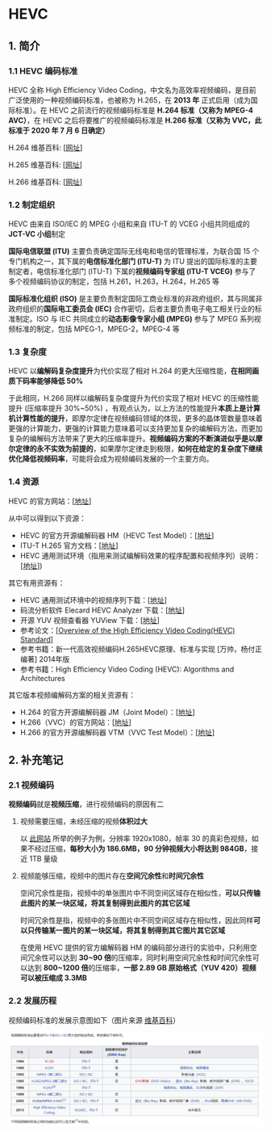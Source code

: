 # HEVC

## 1. 简介

### 1.1 HEVC 编码标准

HEVC 全称 High Efficiency Video Coding，中文名为高效率视频编码，是目前广泛使用的一种视频编码标准，也被称为 H.265，在 **2013 年** 正式启用（成为国际标准）。在 HEVC 之前流行的视频编码标准是 **H.264 标准（又称为 MPEG-4 AVC）**，在 HEVC 之后将要推广的视频编码标准是 **H.266 标准（又称为 VVC，此标准于 2020 年 7 月 6 日确定）**

H.264 维基百科: [[网址](https://zh.wikipedia.org/wiki/H.264/MPEG-4_AVC)]

H.265 维基百科: [[网址](https://zh.wikipedia.org/wiki/高效率视频编码)]

H.266 维基百科: [[网址](https://zh.wikipedia.org/wiki/多功能视频编码)]

### 1.2 制定组织

HEVC 由来自 ISO/IEC 的 MPEG 小组和来自 ITU-T 的 VCEG 小组共同组成的 **JCT-VC 小组**制定

**国际电信联盟 (ITU)** 主要负责确定国际无线电和电信的管理标准，为联合国 15 个专门机构之一，其下属的**电信标准化部门 (ITU-T)** 为 ITU 提出的国际标准的主要制定者，电信标准化部门 (ITU-T) 下属的**视频编码专家组 (ITU-T VCEG)** 参与了多个视频编码协议的制定，包括 H.261，H.263，H.264，H.265 等

**国际标准化组织 (ISO)** 是主要负责制定国际工商业标准的非政府组织，其与同属非政府组织的**国际电工委员会 (IEC)** 合作密切，后者主要负责电子电工相关行业的标准制定。ISO 与 IEC 共同成立的**动态影像专家小组 (MPEG)** 参与了 MPEG 系列视频标准的制定，包括 MPEG-1，MPEG-2，MPEG-4 等

### 1.3 复杂度

HEVC 以**编解码复杂度提升**为代价实现了相对 H.264 的更大压缩性能，**在相同画质下码率能够降低 50%**

于此相同，H.266 同样以编解码复杂度提升为代价实现了相对 HEVC 的压缩性能提升 (压缩率提升 30%~50%) ，有观点认为，以上方法的性能提升**本质上是计算机计算性能的提升**，即摩尔定律在视频编码领域的体现，更多的晶体管数量意味着更强的计算能力，更强的计算能力意味着可以支持更加复杂的编解码方法，而更加复杂的编解码方法带来了更大的压缩率提升。**视频编码方案的不断演进似乎是以摩尔定律的永不实效为前提的**，如果摩尔定律走到极限，**如何在给定的复杂度下继续优化降低视频码率**，可能将会成为视频编码发展的一个主要方向。

### 1.4 资源

HEVC 的官方网站：[[地址](https://hevc.hhi.fraunhofer.de/)]

从中可以得到以下资源：

- HEVC 的官方开源编解码器 HM（HEVC Test Model）：[[地址](https://vcgit.hhi.fraunhofer.de/jct-vc/HM)]
- ITU-T H.265 官方文档：[[地址](https://www.itu.int/rec/T-REC-H.265)]
- HEVC 通用测试环境（指用来测试编解码效果的程序配置和视频序列）说明：[[地址](http://phenix.it-sudparis.eu/jct/doc_end_user/documents/12_Geneva/wg11/JCTVC-L1100-v1.zip)])

其它有用资源有：

- HEVC 通用测试环境中的视频序列下载：[[地址](https://blog.csdn.net/abcSunl/article/details/53841953)]
- 码流分析软件 Elecard HEVC Analyzer 下载：[[地址](https://www.0daydown.com/10/446234.html)]
- 开源 YUV 视频查看器 YUView 下载：[[地址](https://github.com/IENT/YUView)]
- 参考论文：[[Overview of the High Efficiency Video Coding(HEVC) Standard](http://iphome.hhi.de/wiegand/assets/pdfs/2012_12_IEEE-HEVC-Overview.pdf)]
- 参考书籍：新一代高效视频编码H.265HEVC原理、标准与实现 [万帅，杨付正 编著] 2014年版
- 参考书籍：High Efficiency Video Coding (HEVC): Algorithms and Architectures

其它版本视频编解码方案的相关资源有：

- H.264 的官方开源编解码器 JM（Joint Model）：[[地址](http://iphome.hhi.de/suehring/tml/download/)]
- H.266（VVC）的官方网站：[[地址](https://jvet.hhi.fraunhofer.de/)]
- H.266 的官方开源编解码器 VTM（VVC Test Model）：[[地址](https://vcgit.hhi.fraunhofer.de/jvet/VVCSoftware_VTM)]

## 2. 补充笔记

### 2.1 视频编码

**视频编码**就是**视频压缩**，进行视频编码的原因有二

1. 视频需要压缩，未经压缩的视频**体积过大**

    以 [此网站](https://juejin.im/post/6844904000194625550) 所举的例子为例，分辨率 1920x1080，帧率 30 的真彩色视频，如果不经过压缩，**每秒大小为 186.6MB，90 分钟视频大小将达到 984GB**，接近 1TB 量级

2. 视频能够压缩，视频中的图片存在**空间冗余性**和**时间冗余性**

    空间冗余性是指，视频中的单张图片中不同空间区域存在相似性，**可以只传输此图片的某一块区域，将其复制得到此图片的其它区域**

    时间冗余性是指，视频中的多张图片中不同空间区域存在相似性，因此同样**可以只传输某一图片的某一块区域，将其复制得到其它图片其它区域**

    在使用 HEVC 提供的官方编解码器 HM 的编码部分进行的实验中，只利用空间冗余性可以达到 **30~90 倍**的压缩率，同时利用空间冗余性和时间冗余性可以达到 **800~1200 倍**的压缩率，**一部 2.89 GB 原始格式（YUV 420）视频可以被压缩成 3.3MB**

### 2.2 发展历程

视频编码标准的发展示意图如下（图片来源 [维基百科](https://zh.wikipedia.org/wiki/視訊壓縮)）

![HEVC_7866](markdown_images/HEVC_7866.png)